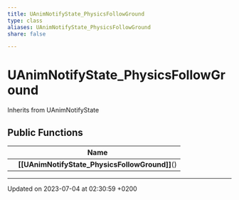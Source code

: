 ```yaml
---
title: UAnimNotifyState_PhysicsFollowGround
type: class
aliases: UAnimNotifyState_PhysicsFollowGround
share: false

---
```


# UAnimNotifyState_PhysicsFollowGround





Inherits from UAnimNotifyState

## Public Functions

|                | Name           |
| -------------- | -------------- |
| | **[[UAnimNotifyState_PhysicsFollowGround]]**() |

-------------------------------

Updated on 2023-07-04 at 02:30:59 +0200